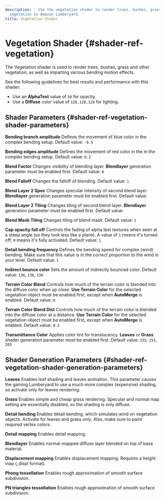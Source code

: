 ```yaml
---
description: ' Use the vegetation shader to render trees, bushes, grass, and other
  vegetation in Amazon Lumberyard. '
title: Vegetation Shader
---
```

# Vegetation Shader {#shader-ref-vegetation}

The Vegetation shader is used to render trees, bushes, grass and other vegetation, as well as imparting various bending motion effects\.

See the following guidelines for best results and performance with this shader:
+ Use an **AlphaTest** value of `50` for opacity\.
+ Use a **Diffuse** color value of `128,128,128` for lighting\.

## Shader Parameters {#shader-ref-vegetation-shader-parameters}

**Bending branch amplitude**
Defines the movement of blue color in the complex bending setup\.
Default value: `-0.5`

**Bending edges amplitude**
Defines the movement of red color in the in the complex bending setup\.
Default value: `0.2`

**Blend Factor**
Changes visibility of blending layer\. **Blendlayer** generation parameter must be enabled first\.
Default value: `0`

**Blend Falloff**
Changes the falloff of blending\.
Default value: `1`

**Blend Layer 2 Spec**
Changes specular intensity of second blend layer\. **Blendlayer** generation parameter must be enabled first\.
Default value:

**Blend Layer 2 Tiling**
Changes tiling of second blend layer\. **Blendlayer** generation parameter must be enabled first\.
Default value:

**Blend Mask Tiling**
Changes tiling of blend mask\.
Default value: `1`

**Cap opacity fall off**
Controls the fading of alpha test textures when seen at a steep angle \(so they look less like a plane\)\. A value of `1` means it's turned off; `0` means it's fully activated\.
Default value: `1`

**Detail bending frequency**
Defines the bending speed for complex \(wind\) bending\. Make sure that this value is in the correct proportion to the wind in your level\.
Default value: `1`

**Indirect bounce color**
Sets the amount of indirectly bounced color\.
Default value: `136`, `136`, `136`

**Terrain Color Blend**
Controls how much of the terrain color is blended into the diffuse color when up close\. **Use Terrain Color** for the selected vegetation object must be enabled first, except when **AutoMerge** is enabled\.
Default value: `0`

**Terrain Color Blend Dist**
Controls how much of the terrain color is blended into the diffuse color at a distance\. **Use Terrain Color** for the selected vegetation object must be enabled first, except when **AutoMerge** is enabled\.
Default value: `0.5`

**Transmittance Color**
Applies color tint for translucency\. **Leaves** or **Grass** shader generation parameter must be enabled first\.
Default value: `255`, `255`, `203`

## Shader Generation Parameters {#shader-ref-vegetation-shader-generation-parameters}

**Leaves**
Enables leaf shading and leaves animation\. This parameter causes the gaming Lumberyard to use a much more complex \(expensive\) shading, so activate only for leaves rendering\.

**Grass**
Enables simple and cheap grass rendering\. Specular and normal map setting are essentially disabled, so the shading is only diffuse\.

**Detail bending**
Enables detail bending, which simulates wind on vegetation objects\. Activate for leaves and grass only\. Also, make sure to paint required vertex colors\.

**Detail mapping**
Enables detail mapping\.

**Blendlayer**
Enables normal\-mapped diffuse layer blended on top of base material\.

**Displacement mapping**
Enables displacement mapping\. Requires a height map \(\_displ format\)\.

**Phong tessellation**
Enables rough approximation of smooth surface subdivision\.

**PN triangles tessellation**
Enables rough approximation of smooth surface subdivision\.